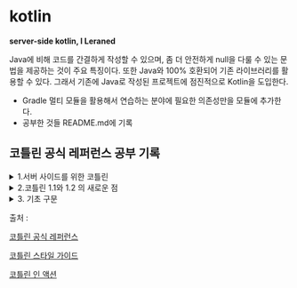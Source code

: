# kotlin

**server-side kotlin, I Leraned**

Java에 비해 코드를 간결하게 작성할 수 있으며, 좀 더 안전하게 null을 다룰 수 있는 문법을 제공하는 것이 주요 특징이다. 또한 Java와 100% 호환되어 기존 라이브러리를 활용할 수 있다. 그래서 기존에
Java로 작성된 프로젝트에 점진적으로 Kotlin을 도입한다.

- Gradle 멀티 모듈을 활용해서 연습하는 분야에 필요한 의존성만을 모듈에 추가한다.
- 공부한 것들 README.md에 기록

## 코틀린 공식 레퍼런스 공부 기록

<details>
  <summary>1.서버 사이드를 위한 코틀린</summary>
  <div markdown="1">

### 서버 사이드를 위한 코틀린

코틀린을 사용하면 간결하고 표현력있는 코드를 작성할 수 있다. 또한 기존의 자바 기반 기술 스택과 호환성을 완벽하게 유지하며 학습이 어렵지 않기에 서버 어플리케이션 개발에 매우 적합하다.

- 표현력 : 코틀린은 타입에 안전한 빌더 나 위임 프로퍼티 와 같은 혁신적인 언어 특징을 제공하며, 이를 통해 강력하고 사용하기 쉬운 추상화를 만들 수 있다.
- 확장성 : 코틀린이 지원하는 코루틴 은 적정 수준의 하드웨어 수준에서 대량의 클라이언트를 처리할 수 있는 확장성있는 서버 어플리케이션을 구축할 수 있게 해준다.
- 상호운용성 : 코틀린은 모든 자바 기반 프레임워크와 완전히 호환되므로 익숙한 기술 스택을 유지하면서 최신 언어의 장점을 누릴 수 있다.
- 마이그레이션 : 코틀린은 코드베이스를 자바에서 코틀린으로 단계적이면서 점진적으로 이전할 수 있도록 지원한다. 자바로 작성한 시스템을 유지하면서 신규 코드를 코틀린으로 작성할 수 있다.
- 도구 : IDE를 위한 코틀린 지원이 대체로 훌륭하며, 인텔리J IDEA Ultimate는 플러그인으로 프레임워크에 특화된 도구(예, 스프링을 위한 도구)를 제공한다.
- 학습 곡선 : 자바 개발자는 쉽게 코틀린을 시작할 수 있다. 코틀린 플러그인에 포함된 자바-코틀린 자동 변환기로 시작할 때 도움을 받을 수 있다. 코틀린 콘 은 대화식으 로 구성된 연습을 통해 언어의 핵심 특징을
  익힐 수 있는 가이드를 제공한다.

### 코틀린을 지원하는 서버 개발 프레임워크

- 스프링 은 5.0 버전부터 더 간결한 API 를 제공하기 위해 코틀린 언어 특징을 사용한다. 온라인 프로젝트 생성기 를 사용하면 신규 코틀린 프로젝트를 빠르게 생성할 수 있다.
- Vert.x 는 JVM에서 동작하는 리액티브 웹 어플리케이션을 만들기 위한 프레임워크로 완전한 문서 를 포함한 코틀린 전용 모듈을 제공한다.
- Ktor 은 JetBrains가 만든 코틀린-네이티브 웹 프레임워크이다. 이 프레임워크는 높은 확장성과 사용하기 쉽고 관용적인 API를 제공하기 위해 코루틴을 사용한다.
- kotlinx.html 은 웹 어플리케이션에서 HTML을 만들 때 사용할 수 있는 DSL이다. JSP나 FreeMarker와 같은 전통적인 템플릿 시스템에 대한 대안으로 사용한다.
- JDBC를 통한 직접 접근 외에 JPA, 자바 드라이버를 통한 NoSQL 데이터베이스 사용 등의 영속성 기술을 사용할 수 있다. JPA의 경우 kotlin-jpa 컴파일러 플러그인 을 사용하면 코틀린으로 컴파일한
  클래스를 프레임워크의 요구에 맞출 수 있다

### 코틀린 서버 사이드 어플리케이션 배포

- 아마존 웹 서비스, 구글 클라우드 플랫폼 등 자바 웹 어플리케이션을 지원하는 모든 호스트에 코틀린 어플리케이션을 배포할 수 있다.
- Heroku 에 코틀린 애플리케이션을 배포하려면 공식 Heroku 튜토리얼 을 따라하면 된다.
- AWS Labs는 코틀린을 사용해서 AWS Lambda 함수를 작성하는 예제 프로젝트 를 제공한다.

### 서버 사이드 코틀린 사용자

- Corda 는 주요 은행이 지원하는 오픈소스 분산 원장(ledger) 플랫픔으로, 전체를 코틀린으로 만들었다.
- JetBrains Account 는 JetBrains의 전체 라이스선 판매와 검증을 담당하는 시스템으로 100% 코틀린으로 작성했고 2015년부터 큰 문제 없이 운영에서 돌고 있다.

  </div>

</details>

<details>
  <summary>2.코틀린 1.1와 1.2 의 새로운 점</summary>
  <div markdown="1">

### 1.1 - JVM 백엔드

**자바 8 바이트코드 지원**

이제 자바 8 바이트코드 생성 옵션을 제공한다( -jvm-target 1.8 명령행 옵션이나 대응하는 앤트/메이븐/그레이들 옵션). 현재는 이 옵션이 바이트 코드의 세만틱을 변경하지 않지만(특히 인터페이스의 디폴트
메서드와 람다를 코틀린 1.0처럼 생성한다), 향후에 이를 더 사용할 계획이다

**자바 8 표준 라이브러리 지원**

이제 자바 7과 8에 추가된 새로운 JDK API를 지원하는 표준 라이브러리 버전을 따로 제공한다. 새 API에 접근하려면 표준 kotlin-stdlib 대신에 kotlin-stdlib-jre7 과
kotlin-stdlib-jre8 메이븐 아티팩트를 사용하면 된다. 이 아티팩트는 kotlin-stdlib 를 일부 확장한 것으로 의존성 전이로 kotlin-stdlib 를 포함한다.

**바이트코드의 파라미터 이름**

이제 바이트코드의 파라미터 이름 저장을 지원한다. -java-parameters 명령행 옵션을 사용해서 활성화할 수 있다.

**상수 인라인**

컴파일러는 이제 const val 프로퍼티의 값을 상수 사용 위치에 인라인한다.

**수정가능 클로저 변수**

람다에서 수정가능한 클로저 변수를 캡처하기 위해 사용한 박싱 클래스는 더 이상 volatile 필드를 갖지 않는다. 이 변화는 성능을 향상시키지만, 매우 드 물게 새로운 경쟁 조건(race condition)을
유발할 수 있다. 경쟁 조건에 영향을 받는다면 변수에 접근할 때 자신만의 동기화를 제공해야 한다.

**javax.script 지원**

코틀린은 이제 javax.script API (JSR-223)와의 통합을 지원한다. 이 API를 사용하면 런타임에 코드를 평가할 수 있다:

```kotlin
val engine = ScriptEngineManager().getEngineByExtension("kts")!!
engine.eval("val x = 3")
println(engine.eval("x + 2")) // 5를 출력
```

**kotlin.reflect.full**

자바 9 지원을 준비하기 위해 kotlin-reflect.jar 라이브러리에 있는 확장 함수와 프로퍼티를 kotlin.reflect.full 로 옮겼다. 이전 패키 지( kotlin.reflect )의 이름을
디프리케이트했고 코틀린 1.2에서는 삭제할 것이다. ( KClass 와 같은) 핵심 리플렉션 인터페이스는 kotlinreflect 가 아닌 코틀린 표준 라이브러리에 속하므로 이동에 영향을 받지 않는다.

### 1.2 - JVM 백엔드

**생성자 호출 정규화(normalization)**

1.0 버전부터 코틀린은 try-catch 식이나 인라인 함수 호출과 같은 복잡합 제어 흐름을 갖는 식을 지원했다. 그런 코드는 자바 가상 머신 스펙에 따르면 유효하다. 안타깝게도, 일부 바이트코드 처리 도구는
생성자 호출 인자에 그런 식이 위치할 때, 그런 코드를 잘 처리하지 못한다.

그런 바이트코드 처리 도구 사용자가 겪는 이런 문제를 완화하기 위해, 명령행 옵션( -Xnormalize-constructor-calls=MODE )을 추가했다. 이 옵션을 사용하면 컴파일러는 생성자에 대해 자바와
비슷한 바이트코드를 생성한다. MODE 는 다음 중 하나이다:

- disable (기본) - 코틀린 1.0 및 1.1과 같은 방법으로 바이트코드를 생성한다.
- enable - 생성자 호출에 대해 자바와 같은 바이트코드를 생성한다. 이는 클래스를 로딩하고 초기화하는 순서를 바꿀 수 있다.
- preserve-class-initialization - 생성자 호출에 대해 자바와 같은 바이트코드를 생성한다. 클래스 초기화 순서가 유지됨을 보장한다. 이 는 어플리케이션의 전체 성능에 영향을 줄 수 있다.
  여러 클래스가 복잡한 상태를 공유하고 클래스 초기화 시점에 수정하는 경우에 한해서만 사용해라.

“수동” 차선책은 호출 인자에서 직접 하위 식을 평가하는 대신, 변수에 흐름 제어를 갖는 하위 식 값을 저장하는 것이다. 이는 -Xnormalizeconstructor-calls=enable 와 유사하다.

**자바 디폴트 메서드 호출**

코틀린 1.2 이전에, JVM 1.6을 대상으로 할 때 인터페이스가 자바의 디폴트 메서드를 오버라이딩할 경우 상위 호출에 대해 Super calls to Java default methods are
deprecated in JVM target 1.6. Recompile with '-jvm-target 1.8' 경고를 발생했다. 코틀린 1.2부터는 경고 대신 에러 가 발생하며, JVM 1.8 대상으로 코드를
컴파일해야 한다.

**기존을 깨는 변경: 플랫폼 타입을 위해 x.equals(null)의 일관된 동작**

자바 기본 타입( Int! , Boolean! , Short !, Long! , Float! , Double! , Char! )에 매핑되는 플랫폼 타입에 대해 x.equals(null) 를 호출하면 x 가 null일
때 잘못된 값을 리턴한다. 코틀린 1.2부터 플랫폼 타입의 null 값에 대해 x.equals(...) 를 호출하면 NPE를 발생한다 (하지만 x == ... 는 아니다).

1.2 이전과 동일하게 동작하게 하려면, 컴파일러에 -Xno-exception-on-explicit-equals-for-boxed-null 플래그를 전달한다.

**기존을 깨는 변경: fix for platform null escaping through an inlined extension receiver**

플랫폼 타입인 null 값에 대해 호출되는 인라인 확장 함수는 리시버가 null인지 검사하지 않았고, 그래서 null이 다른 코드로 퍼지는 것을 허용했다. 코틀린 1.2는 호출 위치에서 이런 검사를 강제하며,
리시버가 null이면 익셉션을 발생한다.

이전 동작으로 바꾸려면, 컴파일러에 대체 플래그인 -Xno-receiver-assertions 를 전달한다.

  </div>
</details>

<details>
  <summary>3. 기초 구문</summary>
  <div markdown="1">

### 함수 정의

두 개의 Int 파라미터와 리턴 타입이 Int 인 함수:

```kotlin
fun sum(a: Int, b: Int): Int {
    return a + b
}
```

식 몸체(expression body)를 사용하고 리턴 타입을 추론:

```kotlin
fun sum(a: Int, b: Int) = a + b
```

의미없는 값을 리턴하는 함수:

```kotlin
fun printSum(a: Int, b: Int): Unit {
    println("sum of $a and $b is ${a + b}")
}
```

Unit 리턴 타입은 생략 가능:

```kotlin
fun printSum(a: Int, b: Int) {
    println("sum of $a and $b is ${a + b}")
}
```

### 로컬 변수 정의

한 번만 할당 가능한(읽기 전용) 로컬 변수:

```kotlin
val a: Int = 1 // 특시 할당
val b = 2 // `Int` 타입으로 추론
val c: Int // 초기화를 하지 않으면 타입 필요
c = 3 // 나중에 할당
```

### 변경가능 변수:

```kotlin
var x = 5 // `Int` 타입 추론
x += 1
```

### 문자열 템플릿 사용

```kotlin
var a = 1
// 템플릿에서 단순 이름 사용:
val s1 = "a is $a"
a = 2
// 템플릿에서 임의의 식 사용:
val s2 = "${s1.replace("is", "was")}, but now is $a"
```

### 조건 식 사용

```kotlin
fun maxOf(a: Int, b: Int): Int {
    if (a > b) {
        return a
    } else {
        return b
    }
}
```

### if 를 식으로 사용하기:

```kotlin
fun maxOf(a: Int, b: Int) = if (a > b) a else b
```

### null 가능 값 사용과 null 검사

null 값이 가능할 때 반드시 레퍼런스를 명시적으로 null 가능(nullable)으로 표시해야 한다.

아래 코드가 str 이 정수를 갖지 않으면 null 을 리턴한다고 할 때:

```kotlin
fun parseInt(str: String): Int? {
// ...
```

null 가능 값을 리턴하는 함수는 다음과 같이 사용한다:

```kotlin
fun printProduct(arg1: String, arg2: String) {
    val x = parseInt(arg1)
    val y = parseInt(arg2)
    // `x * y` 코드는 에러를 발생하는데, 이유는 null을 가질 수 있기 때문이다.
    if (x != null && y != null) {
        // null 검사 이후에 x와 y를 자동으로 null 불가로 변환
        println(x * y)
    } else {
        println("either '$arg1' or '$arg2' is not a number")
    }
}
```

또는

```kotlin
// ...
if (x == null) {
    println("Wrong number format in arg1: '$arg1'")
    return
}
if (y == null) {
    println("Wrong number format in arg2: '$arg2'")
    return
}
// null 검사 이후에 x와 y를 자동으로 null 불가로 변환
println(x * y)
```

### 타입 검사와 자동 변환 사용

is 연산자는 식이 타입의 인스턴스인지 검사한다. 불변 로컬 변수나 프로퍼티가 특정 타입인지 검사할 경우 명시적으로 타입을 변환할 필요가 없다:

```kotlin
fun getStringLength(obj: Any): Int? {
    if (obj is String) {
        // 이 블록에서는 `obj`를 자동으로 `String`으로 변환
        return obj.length
    }
    // 타입 검사 블록 밖에서 `obj`는 여전히 `Any` 타입
    return null
}
```

또는

```kotlin
fun getStringLength(obj: Any): Int? {
    if (obj !is String) return null
    // `obj`를 자동으로 `String`으로 변환
    return obj.length
}
```

또는 심지어 다음도 가능

```kotlin
fun getStringLength(obj: Any): Int? {
    // 우변의 `&&`에서 `obj`를 자동으로 `String`으로 변환
    if (obj is String && obj.length > 0) {
        return obj.length
    }
    return null
}
```

### for 루프 사용

```kotlin
val items = listOf("apple", "banana", "kiwi")
for (item in items) {
    println(item)
}
```

또는

```kotlin
val items = listOf("apple", "banana", "kiwi")
for (index in items.indices) {
    println("item at $index is ${items[index]}")
}
```

### while 루프 사용

```kotlin
val items = listOf("apple", "banana", "kiwi")
var index = 0
while (index < items.size) {
    println("item at $index is ${items[index]}")
    index++
}
```

### when 식 사용

```kotlin
fun describe(obj: Any): String =
        when (obj) {
            1 -> "One"
            "Hello" -> "Greeting"
            is Long -> "Long"
            !is String -> "Not a string"
            else -> "Unknown"
        }
```

### 범위 사용

```kotlin
val x = 10
val y = 9
if (x in 1..y + 1) {
    println("fits in range")
}
```

!in 연산자를 사용해서 숫자가 범위를 벗어나는지 검사한다:

```kotlin
val list = listOf("a", "b", "c")
if (-1 !in 0..list.lastIndex) {
    println("-1 is out of range")
}
if (list.size !in list.indices) {
    println("list size is out of valid list indices range too")
}
```

범위를 반복:

```kotlin
for (x in 1..5) {
    print(x)
}
```

또는 단순한 범위 이상:

```kotlin
for (x in 1..10 step 2) {
    print(x)
}
for (x in 9 downTo 0 step 3) {
    print(x)
}
```

  </div>
</details>

출처 :

[코틀린 공식 레퍼런스](https://kotlinlang.org/docs/home.html)

[코틀린 스타일 가이드](https://developer.android.com/kotlin/style-guide?hl=ko)

[코틀린 인 액션](https://www.aladin.co.kr/shop/wproduct.aspx?ItemId=120267010)